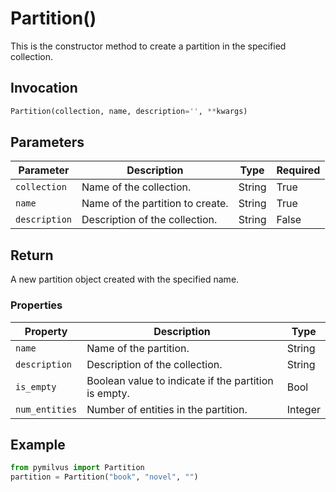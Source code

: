 # Partition()

This is the constructor method to create a partition in the specified collection.

## Invocation

```python
Partition(collection, name, description='', **kwargs)
```

## Parameters

| Parameter    | Description                                                  | Type                            | Required |
| ------------ | ------------------------------------------------------------ | ------------------------------- | -------- |
| `collection` | Name of the collection.                                       | String                          | True     |
| `name`       | Name of the partition to create.                              | String                          | True     |
| `description`   | Description of the collection.                             | String                          | False    |

## Return

A new partition object created with the specified name.

### Properties

| Property        | Description                                                  | Type                            |
| --------------- | ------------------------------------------------------------ | ------------------------------- |
| `name`          | Name of the partition.                                        | String                          |
| `description`   | Description of the collection.                               | String                          |
| `is_empty`      | Boolean value to indicate if the partition is empty.          | Bool                            |
| `num_entities`  | Number of entities in the partition.                          | Integer                         |


## Example

```python
from pymilvus import Partition
partition = Partition("book", "novel", "")
```